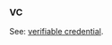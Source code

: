 ### VC

<p class="c8"><span>See: </span><span class="c2"><a class="c3" href="#h.co5algna3zkh">verifiable credential</a></span><span class="c0">.</span></p>